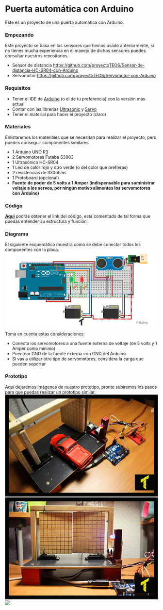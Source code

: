 # Puerta automática con Arduino
Este es un proyecto de una puerta automática con Arduino.

### Empezando
Este proyecto se basa en los sensores que hemos usado anteriormente, si no tienes mucha experiencia en el manejo de dichos sensores puedes consultar nuestros repositorios.

- Sensor de distancia https://github.com/proyectoTEOS/Sensor-de-distancia-HC-SR04-con-Arduino
- Servomotor https://github.com/proyectoTEOS/Servomotor-con-Arduino

### Requisitos
- Tener el IDE de [Arduino](https://www.arduino.cc/en/Main/Software) (o el de tu preferencia) con la versión más actual
- Contar con las librerías [Ultrasonic](https://github.com/JRodrigoTech/Ultrasonic-HC-SR04) y [Servo](https://github.com/arduino-libraries/Servo)
- Tener el material para hacer el proyecto (claro)

### Materiales
Enlistaremos los materiales que se necesitan para realizar el proyecto, pero puedes conseguir componentes similares.
- 1 Arduino UNO R3
- 2 Servomotores Futaba S3003
- 1 Ultrasónico HC-SR04
- 1 Led de color rojo y otro verde (o del color que prefieras)
- 2 resistencias de 330ohms
- 1 Protoboard (opcional)
- **Fuente de poder de 5 volts a 1 Amper (indispensable para suministrar voltaje a los servos, por ningún motivo alimentes los servomotores con Arduino)**

### Código
**[Aqui](https://github.com/proyectoTEOS/Puerta-automatica-con-Arduino/blob/master/Puerta-automatica-con-Arduino.ino)** podrás obtener el link del código, esta comentado de tal forma que puedas entender su estructura y función.

### Diagrama
El siguiente esquemático muestra como se debe conectar todos los componentes con la placa.
![](/resources/diagrama-puerta-automatica.jpg)

Toma en cuenta estas consideraciones:
- Conecta los servomotores a una fuente externa de voltaje (de 5 volts y 1 Amper como mínimo)
- Puentear GND de la fuente externa con GND del Arduino
- Si vas a utilizar otro tipo de servomotores, considera la carga que pueden soportar

### Prototipo
Aquí dejaremos imágenes de nuestro prototipo, pronto subiremos los pasos para que puedas realizar un prototipo similar.
![](/resources/prototipo-puerta-automatica-1.jpg)
![](/resources/prototipo-puerta-automatica-2.jpg)
![](https://www.proyecto-teos.com/git/puerta/demo-puerta.gif)